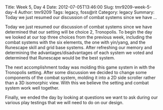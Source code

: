 Title: Week 5, Day 4
Date: 2012-07-05T13:46:00
Slug: tmr9209-week-5-day-4
Author: tmr9209
Tags: legacy, foss@rit
Category: legacy
Summary: Today we just resumed our discussion of combat systems since we have ... 

Today we just resumed our discussion of combat systems since we have
determined that our setting will be choice 2, Tronopolis. To begin the day we
looked at our top three choices from the previous week, including the combat
systems with the six elements, the one with yin/yang, and the Runescape skill
and grid base systems. After refreshing our memory and determining the
advantages/disadvantages of each system we voted and determined that Runescape
would be the best system.

The next accomplishment today was molding this game system in with the
Tronopolis setting. After some discussion we decided to change some components
of the combat system, molding it into a 2D side scroller rather than a 3D
isomorphic view. With this we believe the setting and combat system work well
together.

Finally, we ended the day by looking at questions we want to ask during our
various play testings that we will need to do on our design.

